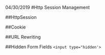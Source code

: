 04/30/2019
#Http Session Management

##HttpSession  

##Cookie  

##URL Rewriting  

##Hidden Form Fields
```<input type="hidden'>```